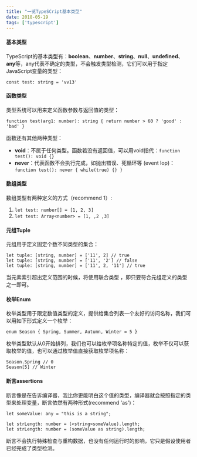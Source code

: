 ```yaml
---
title: "一览TypeSCript基本类型"
date: 2018-05-19
tags: ['typescript']
---
```


#### 基本类型

TypeScript的基本类型有：**boolean**、**number**、**string**、**null**、**undefined**、**any**等，any代表不确定的类型，不会触发类型检测，它们可以用于指定JavaScript变量的类型：

```
const test: string = 'vv13'
```

#### 函数类型

类型系统可以用来定义函数参数与返回值的类型：

```
function test(arg1: number): string { return number > 60 ? 'good' : 'bad' }
```

函数还有其他两种类型：

- **void**：不属于任何类型。函数若没有返回值，可以用void指代：`function test(): void {}`
- **never**：代表函数不会执行完成，如抛出错误、死循环等 (event lop)：`function test(): never { while(true) {} }`

#### 数组类型

数组类型有两种定义的方式（recommend 1）:

1. `let test: number[] = [1, 2, 3]`
2. `let test: Array<number> = [1, ,2 ,3]`

#### 元组Tuple

元组用于定义固定个数不同类型的集合：

```
let tuple: [string, number] = ['11', 2] // true
let tuple: [string, number] = ['11', '2'] // false
let tuple: [string, number] = ['11', 2, '11'] // true
```

当元素索引超出定义范围的时候，将使用联合类型 ，即只要符合元组定义的类型之一即可。

#### 枚举Enum

枚举类型用于限定数值类型的定义，提供给集合列表一个友好的访问名称，我们可以用如下形式定义一个枚举：

```
enum Season { Spring, Summer, Autumn, Winter = 5 }
```

枚举类型默认从0开始排列，我们也可以给枚举项名称特定的值，枚举不仅可以获取枚举的值，也可以通过枚举值直接获取枚举项名称：

```
Season.Spring // 0
Season[5] // Winter
```

#### 断言assertions

断言像是在告诉编译器，我比你更能明白这个值的类型，编译器就会按照指定的类型来处理变量，断言依然有两种形式(recommend 'as')：

```
let someValue: any = "this is a string";

let strLength: number = (<string>someValue).length;
let strLength: number = (someValue as string).length;
```

断言不会执行特殊检查与重构数据，也没有任何运行时的影响，它只是假设使用者已经完成了类型检测。
